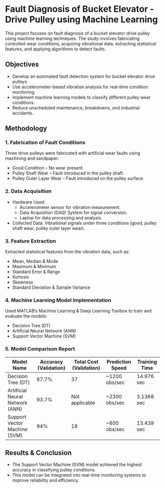 # Fault Diagnosis of Bucket Elevator - Drive Pulley using Machine Learning 
This project focuses on fault diagnosis of a bucket elevator drive pulley using machine learning techniques. The study involves fabricating controlled wear conditions, acquiring vibrational data, extracting statistical features, and applying algorithms to detect faults.

## Objectives
- Develop an automated fault detection system for bucket elevator drive pulleys.
- Use accelerometer-based vibration analysis for real-time condition monitoring.
- Implement machine learning models to classify different pulley wear conditions.
- Reduce unscheduled maintenance, breakdowns, and industrial accidents.

## Methodology
### 1. Fabrication of Fault Conditions
Three drive pulleys were fabricated with artificial wear faults using machining and sandpaper:
- Good Condition – No wear present.
- Pulley Shaft Wear – Fault introduced in the pulley shaft.
- Pulley Outer Layer Wear – Fault introduced on the pulley surface.

### 2. Data Acquisition
- Hardware Used:
  - Accelerometer sensor for vibration measurement.
  - Data Acquisition (DAQ) System for signal conversion.
  - Laptop for data processing and analysis.
- Collected Data:
Vibrational signals under three conditions (good, pulley shaft wear, pulley outer layer wear).

### 3. Feature Extraction
Extracted statistical features from the vibration data, such as:
- Mean, Median & Mode
- Maximum & Minimum
- Standard Error & Range
- Kurtosis
- Skewness
- Standard Deviation & Sample Variance

### 4. Machine Learning Model Implementation
Used MATLAB’s Machine Learning & Deep Learning Toolbox to train and evaluate the models:
- Decision Tree (DT)
- Artificial Neural Network (ANN)
- Support Vector Machine (SVM)

### 5. Model Comparison Report
| Model Name                 | Accuracy (Validation) | Total Cost (Validation) | Prediction Speed | Training Time |
|----------------------------|----------------------|-------------------------|------------------|--------------|
| Decision Tree (DT)         |  87.7%                | 37                  |  ~1200 obs/sec             |  14.976 sec          |
| Artificial Neural Network (ANN) | 93.7%          | Not applicable                    | ~2300 obs/sec           | 3.1368 sec         |
| Support Vector Machine (SVM)   | 94%          | 18                     | ~800 obs/sec             | 13.439 sec       |


## Results & Conclusion
- The Support Vector Machine (SVM) model achieved the highest accuracy in classifying pulley conditions.
- This model can be integrated into real-time monitoring systems to improve reliability and efficiency.
